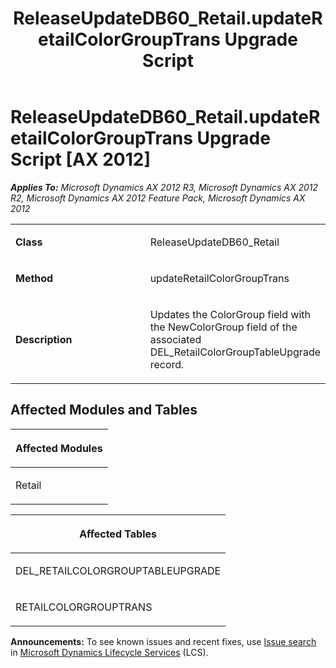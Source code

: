 ﻿---
title: ReleaseUpdateDB60_Retail.updateRetailColorGroupTrans Upgrade Script
TOCTitle: ReleaseUpdateDB60_Retail.updateRetailColorGroupTrans Upgrade Script
ms:assetid: bb1fbd27-1431-7ffa-2127-63f85f95ce5d
ms:mtpsurl: https://msdn.microsoft.com/en-us/library/JJ686611(v=AX.60)
ms:contentKeyID: 49710818
ms.date: 05/18/2015
mtps_version: v=AX.60
---

# ReleaseUpdateDB60\_Retail.updateRetailColorGroupTrans Upgrade Script [AX 2012]


_**Applies To:** Microsoft Dynamics AX 2012 R3, Microsoft Dynamics AX 2012 R2, Microsoft Dynamics AX 2012 Feature Pack, Microsoft Dynamics AX 2012_

<table>
<colgroup>
<col style="width: 50%" />
<col style="width: 50%" />
</colgroup>
<tbody>
<tr class="odd">
<td><p><strong>Class</strong></p></td>
<td><p>ReleaseUpdateDB60_Retail</p></td>
</tr>
<tr class="even">
<td><p><strong>Method</strong></p></td>
<td><p>updateRetailColorGroupTrans</p></td>
</tr>
<tr class="odd">
<td><p><strong>Description</strong></p></td>
<td><p>Updates the ColorGroup field with the NewColorGroup field of the associated DEL_RetailColorGroupTableUpgrade record.</p></td>
</tr>
</tbody>
</table>


## Affected Modules and Tables

<table>
<colgroup>
<col style="width: 100%" />
</colgroup>
<thead>
<tr class="header">
<th><p>Affected Modules</p></th>
</tr>
</thead>
<tbody>
<tr class="odd">
<td><p>Retail</p></td>
</tr>
</tbody>
</table>


<table>
<colgroup>
<col style="width: 100%" />
</colgroup>
<thead>
<tr class="header">
<th><p>Affected Tables</p></th>
</tr>
</thead>
<tbody>
<tr class="odd">
<td><p>DEL_RETAILCOLORGROUPTABLEUPGRADE</p></td>
</tr>
<tr class="even">
<td><p>RETAILCOLORGROUPTRANS</p></td>
</tr>
</tbody>
</table>

  
**Announcements:** To see known issues and recent fixes, use [Issue search](http://go.microsoft.com/fwlink/?linkid=389258) in [Microsoft Dynamics Lifecycle Services](http://go.microsoft.com/fwlink/?linkid=306505) (LCS).

